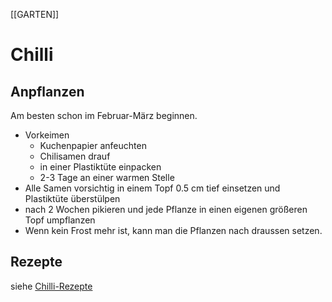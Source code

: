 [[GARTEN]]
# Chilli

## Anpflanzen
Am besten schon im Februar-März beginnen.

* Vorkeimen
    * Kuchenpapier anfeuchten
    * Chilisamen drauf
    * in einer Plastiktüte einpacken
    * 2-3 Tage an einer warmen Stelle
* Alle Samen vorsichtig in einem Topf 0.5 cm tief einsetzen und Plastiktüte
  überstülpen
* nach 2 Wochen pikieren und jede Pflanze in einen eigenen größeren Topf
  umpflanzen
* Wenn kein Frost mehr ist, kann man die Pflanzen nach draussen setzen.


## Rezepte

siehe [Chilli-Rezepte](/rezepte/chillis/index.md)
